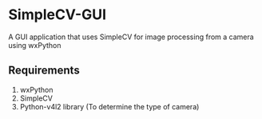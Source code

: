 # SimpleCV-GUI

A GUI application that uses SimpleCV for image processing from a camera using wxPython

Requirements
------------
1) wxPython
2) SimpleCV
4) Python-v4l2 library (To determine the type of camera)
